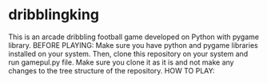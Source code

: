 # dribblingking
This is an arcade dribbling football game developed on Python with pygame library. 
BEFORE PLAYING:
Make sure you have python and pygame libraries installed on your system. 
Then, clone this repository on your system and run gamepul.py file. Make sure you clone it as it is and not make any changes to the tree structure of the repository. 
HOW TO PLAY:
